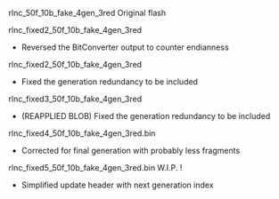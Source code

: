 rlnc_50f_10b_fake_4gen_3red
Original flash

rlnc_fixed2_50f_10b_fake_4gen_3red
- Reversed the BitConverter output to counter endianness

rlnc_fixed2_50f_10b_fake_4gen_3red
- Fixed the generation redundancy to be included

rlnc_fixed3_50f_10b_fake_4gen_3red
- (REAPPLIED BLOB) Fixed the generation redundancy to be included

rlnc_fixed4_50f_10b_fake_4gen_3red.bin
- Corrected for final generation with probably less fragments

rlnc_fixed5_50f_10b_fake_4gen_3red.bin
W.I.P. !
- Simplified update header with next generation index